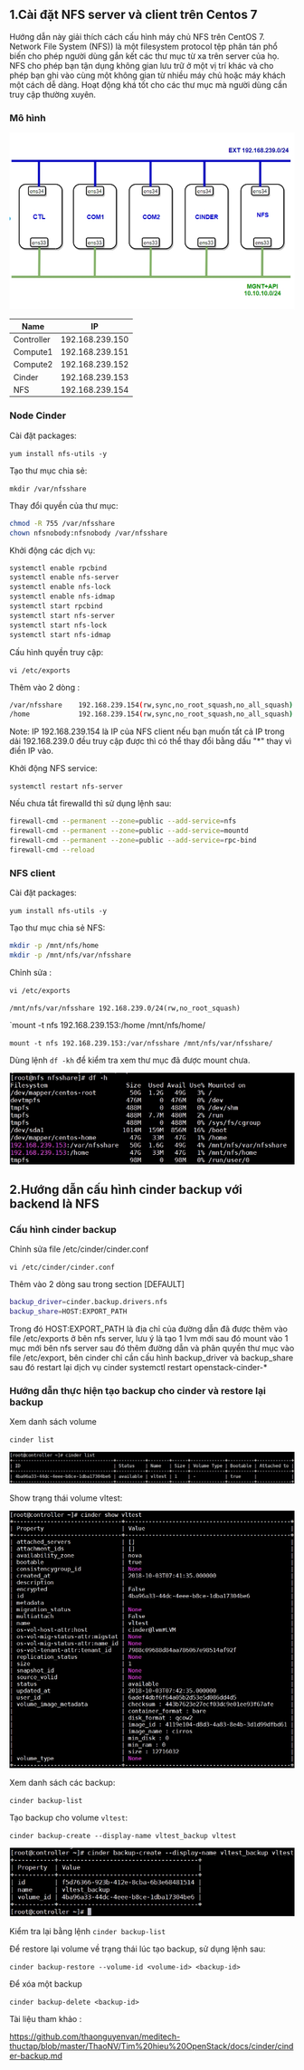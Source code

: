 ## 1.Cài đặt NFS server và client trên Centos 7

Hướng dẫn này giải thích cách cấu hình máy chủ NFS trên CentOS 7. Network File System (NFS)) là một filesystem protocol tệp phân tán phổ biến cho phép người dùng gắn kết các thư mục từ xa trên server của họ. NFS cho phép bạn tận dụng không gian lưu trữ ở một vị trí khác và cho phép bạn ghi vào cùng một không gian từ nhiều máy chủ hoặc máy khách một cách dễ dàng. Hoạt động khá tốt cho các thư mục mà người dùng cần truy cập thường xuyên.

### Mô hình 

<img src="/img/8.jpg">

| Name              | IP  |             
|-------------------|-----|
|Controller| 192.168.239.150|
|Compute1|192.168.239.151|
|Compute2|192.168.239.152|
|Cinder|192.168.239.153|
|NFS|192.168.239.154|


### Node Cinder

Cài đặt packages:

`yum install nfs-utils -y`

Tạo thư mục chia sẻ:

`mkdir /var/nfsshare`

Thay đổi quyền của thư mục:

``` sh
chmod -R 755 /var/nfsshare
chown nfsnobody:nfsnobody /var/nfsshare
```

Khởi động các dịch vụ:

``` sh
systemctl enable rpcbind
systemctl enable nfs-server
systemctl enable nfs-lock
systemctl enable nfs-idmap
systemctl start rpcbind
systemctl start nfs-server
systemctl start nfs-lock
systemctl start nfs-idmap
```

Cấu hình quyền truy cập:

`vi /etc/exports`

Thêm vào 2 dòng :

``` sh
/var/nfsshare    192.168.239.154(rw,sync,no_root_squash,no_all_squash)
/home            192.168.239.154(rw,sync,no_root_squash,no_all_squash)
```

Note: IP 192.168.239.154 là IP của NFS client nếu bạn muốn tất cả IP trong dải 192.168.239.0 đều truy cập được thì có thể thay đổi bằng dấu "*" thay vì điền IP vào.

Khởi động  NFS service:

`systemctl restart nfs-server`

Nếu chưa tắt firewalld thì sử dụng lệnh sau:

``` sh
firewall-cmd --permanent --zone=public --add-service=nfs
firewall-cmd --permanent --zone=public --add-service=mountd
firewall-cmd --permanent --zone=public --add-service=rpc-bind
firewall-cmd --reload
```

### NFS client

Cài đặt packages:

`yum install nfs-utils -y`

Tạo thư mục chia sẻ NFS:

``` sh
mkdir -p /mnt/nfs/home
mkdir -p /mnt/nfs/var/nfsshare
```

Chỉnh sửa :

`vi /etc/exports`

`/mnt/nfs/var/nfsshare 192.168.239.0/24(rw,no_root_squash)`

`mount -t nfs 192.168.239.153:/home /mnt/nfs/home/

`mount -t nfs 192.168.239.153:/var/nfsshare /mnt/nfs/var/nfsshare/`

Dùng lệnh `df -kh` để kiểm tra xem thư mục đã được mount chưa.

<img src="/img/9.jpg">

##  2.Hướng dẫn cấu hình cinder backup với backend là NFS

### Cấu hình cinder backup

Chỉnh sửa file /etc/cinder/cinder.conf

`vi /etc/cinder/cinder.conf`

Thêm vào 2 dòng sau trong section [DEFAULT]

``` sh
backup_driver=cinder.backup.drivers.nfs
backup_share=HOST:EXPORT_PATH
```

Trong đó HOST:EXPORT_PATH là địa chỉ của đường dẫn đã được thêm vào file /etc/exports ở bên nfs server, lưu ý là tạo 1 lvm mới sau đó mount vào 1 mục mới bên nfs server sau đó thêm đường dẫn và phân quyền thư mục vào file /etc/export, bên cinder chỉ cần cấu hình backup_driver và backup_share sau đó restart lại dịch vụ cinder systemctl restart openstack-cinder-*

### Hướng dẫn thực hiện tạo backup cho cinder và restore lại backup

Xem danh sách volume

`cinder list`

<img src="/img/10.jpg">

Show trạng thái volume vltest:

<img src="/img/11.jpg">

Xem danh sách các backup:

`cinder backup-list`

Tạo backup cho volume `vltest`:

`cinder backup-create --display-name vltest_backup vltest`

<img src="/img/12.jpg">

Kiểm tra lại bằng lệnh `cinder backup-list`

Để restore lại volume về trạng thái lúc tạo backup, sử dụng lệnh sau:

`cinder backup-restore --volume-id <volume-id> <backup-id>`

Để xóa một backup

`cinder backup-delete <backup-id>`

Tài liệu tham khảo :

https://github.com/thaonguyenvan/meditech-thuctap/blob/master/ThaoNV/Tim%20hieu%20OpenStack/docs/cinder/cinder-backup.md






